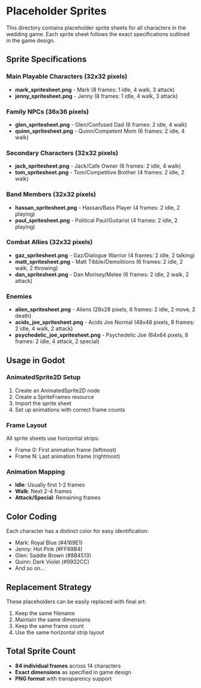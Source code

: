 # Placeholder Sprites

This directory contains placeholder sprite sheets for all characters in the wedding game. Each sprite sheet follows the exact specifications outlined in the game design.

## Sprite Specifications

### Main Playable Characters (32x32 pixels)
- **mark_spritesheet.png** - Mark (8 frames: 1 idle, 4 walk, 3 attack)
- **jenny_spritesheet.png** - Jenny (8 frames: 1 idle, 4 walk, 3 attack)

### Family NPCs (36x36 pixels)
- **glen_spritesheet.png** - Glen/Confused Dad (6 frames: 2 idle, 4 walk)
- **quinn_spritesheet.png** - Quinn/Competent Mom (6 frames: 2 idle, 4 walk)

### Secondary Characters (32x32 pixels)
- **jack_spritesheet.png** - Jack/Cafe Owner (6 frames: 2 idle, 4 walk)
- **tom_spritesheet.png** - Tom/Competitive Brother (4 frames: 2 idle, 2 walk)

### Band Members (32x32 pixels)
- **hassan_spritesheet.png** - Hassan/Bass Player (4 frames: 2 idle, 2 playing)
- **paul_spritesheet.png** - Political Paul/Guitarist (4 frames: 2 idle, 2 playing)

### Combat Allies (32x32 pixels)
- **gaz_spritesheet.png** - Gaz/Dialogue Warrior (4 frames: 2 idle, 2 talking)
- **matt_spritesheet.png** - Matt Tibble/Demolitions (6 frames: 2 idle, 2 walk, 2 throwing)
- **dan_spritesheet.png** - Dan Morisey/Melee (6 frames: 2 idle, 2 walk, 2 attack)

### Enemies
- **alien_spritesheet.png** - Aliens (28x28 pixels, 6 frames: 2 idle, 2 move, 2 death)
- **acids_joe_spritesheet.png** - Acids Joe Normal (48x48 pixels, 8 frames: 2 idle, 4 walk, 2 attack)
- **psychedelic_joe_spritesheet.png** - Psychedelic Joe (64x64 pixels, 8 frames: 2 idle, 4 attack, 2 special)

## Usage in Godot

### AnimatedSprite2D Setup
1. Create an AnimatedSprite2D node
2. Create a SpriteFrames resource
3. Import the sprite sheet
4. Set up animations with correct frame counts

### Frame Layout
All sprite sheets use horizontal strips:
- Frame 0: First animation frame (leftmost)
- Frame N: Last animation frame (rightmost)

### Animation Mapping
- **Idle**: Usually first 1-2 frames
- **Walk**: Next 2-4 frames
- **Attack/Special**: Remaining frames

## Color Coding
Each character has a distinct color for easy identification:
- Mark: Royal Blue (#4169E1)
- Jenny: Hot Pink (#FF69B4)
- Glen: Saddle Brown (#8B4513)
- Quinn: Dark Violet (#9932CC)
- And so on...

## Replacement Strategy
These placeholders can be easily replaced with final art:
1. Keep the same filename
2. Maintain the same dimensions
3. Keep the same frame count
4. Use the same horizontal strip layout

## Total Sprite Count
- **84 individual frames** across 14 characters
- **Exact dimensions** as specified in game design
- **PNG format** with transparency support
